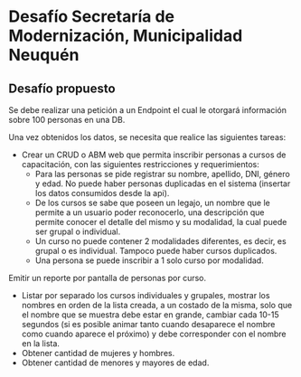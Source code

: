 # Desafío Secretaría de Modernización, Municipalidad Neuquén 
## Desafío propuesto 

Se debe realizar una petición a un Endpoint el cual le otorgará información sobre 100 personas en una DB.

Una vez obtenidos los datos, se necesita que realice las siguientes tareas:

- Crear un CRUD o ABM web que permita inscribir personas a cursos de capacitación, con las siguientes restricciones y requerimientos:
  - Para las personas se pide registrar su nombre, apellido, DNI, género y edad. No puede haber personas duplicadas en el sistema (insertar los datos consumidos desde la api).
  - De los cursos se sabe que poseen un legajo, un nombre que le permite a un usuario poder reconocerlo, una descripción que permite conocer el detalle del mismo y su modalidad, la cual puede ser grupal o individual.
  - Un curso no puede contener 2 modalidades diferentes, es decir, es grupal o es individual. Tampoco puede haber cursos duplicados.
  - Una persona se puede inscribir a 1 solo curso por modalidad.

Emitir un reporte por pantalla de personas por curso.
- Listar por separado los cursos individuales y grupales, mostrar los nombres en orden de la lista creada, a un costado de la misma, solo que el nombre que se muestra debe estar en grande, cambiar cada 10-15 segundos (si es posible animar tanto cuando desaparece el nombre como cuando aparece el próximo) y debe corresponder con el nombre en la lista.
- Obtener cantidad de mujeres y hombres.
- Obtener cantidad de menores y mayores de edad.

